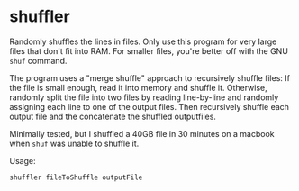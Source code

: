 # shuffler

Randomly shuffles the lines in files. Only use this program for very large files that don't fit into RAM. For smaller files, you're better off with the GNU `shuf` command.

The program uses a "merge shuffle" approach to recursively shuffle files: If the file is small enough, read it into memory and shuffle it. Otherwise, randomly split the file into two files by reading line-by-line and randomly assigning each line to one of the output files. Then recursively shuffle each output file and the concatenate the shuffled outputfiles.

Minimally tested, but I shuffled a 40GB file in 30 minutes on a macbook when `shuf` was unable to shuffle it.

Usage:
```
shuffler fileToShuffle outputFile
```
